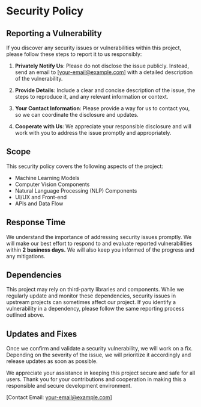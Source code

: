 # Security Policy

<!-- 

## Supported Versions

Use this section to tell people about which versions of your project are
currently being supported with security updates.

| Version | Supported          |
| ------- | ------------------ |
| 5.1.x   | :white_check_mark: |
| 5.0.x   | :x:                |
| 4.0.x   | :white_check_mark: |
| < 4.0   | :x:                |

## Reporting a Vulnerability

Use this section to tell people how to report a vulnerability.

Tell them where to go, how often they can expect to get an update on a
reported vulnerability, what to expect if the vulnerability is accepted or
declined, etc.

-->


## Reporting a Vulnerability

If you discover any security issues or vulnerabilities within this project, please follow these steps to report it to us responsibly:

1. **Privately Notify Us**: Please do not disclose the issue publicly. Instead, send an email to [your-email@example.com] with a detailed description of the vulnerability.

2. **Provide Details**: Include a clear and concise description of the issue, the steps to reproduce it, and any relevant information or context.

3. **Your Contact Information**: Please provide a way for us to contact you, so we can coordinate the disclosure and updates.

4. **Cooperate with Us**: We appreciate your responsible disclosure and will work with you to address the issue promptly and appropriately.

## Scope

This security policy covers the following aspects of the project:

- Machine Learning Models
- Computer Vision Components
- Natural Language Processing (NLP) Components
- UI/UX and Front-end
- APIs and Data Flow

## Response Time

We understand the importance of addressing security issues promptly. We will make our best effort to respond to and evaluate reported vulnerabilities within **2 business days.** We will also keep you informed of the progress and any mitigations.

## Dependencies

This project may rely on third-party libraries and components. While we regularly update and monitor these dependencies, security issues in upstream projects can sometimes affect our project. If you identify a vulnerability in a dependency, please follow the same reporting process outlined above.

## Updates and Fixes

Once we confirm and validate a security vulnerability, we will work on a fix. Depending on the severity of the issue, we will prioritize it accordingly and release updates as soon as possible.

We appreciate your assistance in keeping this project secure and safe for all users. Thank you for your contributions and cooperation in making this a responsible and secure development environment.

[Contact Email: your-email@example.com]
